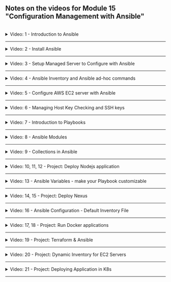 ## Notes on the videos for Module 15 "Configuration Management with Ansible"
<br />

<details>
<summary>Video: 1 - Introduction to Ansible</summary>
<br />

Ansible is a tool to automate IT tasks, such as configure systems, deploy software or orchestrate more advanced IT tasks. Use Cases for Ansible are repetitive tasks like updates, backups, create users & assign permissions, system reboots, etc. When you need the same configuration on many servers, Ansible lets you update all the servers at the same time.

Ansible advantages:
- instead of ssh into all remote server, execute tasks from your own machine
- configuration/installation/deployment steps in a single yaml file
- re-use same the file multiple times for different environments
- more reliable and less error prone
- supporting all infrastructure from OS to cloud providers

Ansible is agentless. It connects to remote servers using simple SSH, no special agent is required.

### Ansible Modules
A module is a reusable, standalone script (in yaml format) that Ansible runs on your behalf. Modules are fine granular, performing one small specific task like creating or copying a file, installing an nginx server, starting an nginx server, starting a Docker container, creating a cloud instance, etc. Ansible provides hundreds of Modules for all sorts of tasks. Modules get pushed to the target server, do their work and get removed again.

### Ansible Playbooks
A Playbook groups multiple modules together, which get executed in order from top to bottom. With a Playbook, you can orchestrate steps of any manual ordered process.

A playbook consists of one or more "plays" in an ordered list. Each play executes part of the overall goal of the playbook. A play runs one or more tasks. Each task calls an Ansible module.

Example:
```yaml
# play for webservers
- name: install and start nginx server # description of the play
  hosts: webservers # defines where the following tasks should get executed
  remote_user: root # defines with which user the tasks should be executed

  tasks:
    - name: create directory for nginx # description of the task
      file:                            # module name
        path: /path/to/nginx/dir       # arguments
        state: directory

    - name: install nginx latest version
      yum:
        name: nginx
        state: latest

    - name: start nginx
      service:
        name: nginx
        state: started

# play for databases
- name: rename table, set owner and truncate it
  hosts: databases
  remote_user: root
  vars: # define variables
    tablename: foo

  tasks:
    - name: rename table bar to {{ tablename }}
      postgresql_table:
        table: bar
        rename: {{ tablename }}

    - name: set owner to some user
      postgresql_table:
        table: {{ tablename }}
        owner: someuser

    - name: truncate table {{ tablename }}
      postgresql_table:
        table: {{ tablename }}
        truncate: yes
```

The `hosts` attribute defines a target name which is mapped to hostnames or IP addresses in the Ansible inventory list, containing all the machines involved in task executions:

```yaml
[webservers]
web1.myserver.com # hostnames
web2.myserver.com

[databases]
10.24.0.7 # or IP addresses
10.24.0.8
```

### Ansible for Docker
With Ansible you can create alternative to Dockerfile, which is more powerful. It lets you manage both the Docker container and its host. I also allows you to reproduce the application not only in a Docker container but across many other environments like a Vagrant container, a clound instance, a bare metal machine, etc. 

### Ansible Tower
Ansible Tower is a web-based solution from RedHat that makes Ansible more easy to use. It simplifies tasks like
- centrally store automation tasks
- across teams
- configure permissions
- manage inventory

### Alternatives
Alternatives for Ansible are Puppet and Chef. But they use Ruby as their configuration language which needs more efford to learn than yaml. And the are not agentless, so you have to install the tool on each server you want to manage, and you need to manage updates of these tools on each server. These may be reasons why Ansible has become more widely accepted.

</details>

*****

<details>
<summary>Video: 2 - Install Ansible</summary>
<br />

You can install Ansible either on your local machine or on a remote server. The machine that runs Ansible is called the "Control Node". It manages the target servers. Windows is not supported for the control node.

To install Ansible on a Mac, just execute

```sh
brew update
brew install ansible
```

Ansible is written in Python. So Python must be installed as a prerequisite. If Python is already installed, Ansilbe may be installed using Python's package manager pip:

```python
pip install ansible
```

See also: [Installation Guide](https://docs.ansible.com/ansible/latest/installation_guide/intro_installation.html)

</details>

*****

<details>
<summary>Video: 3 - Setup Managed Server to Configure with Ansible</summary>
<br />

In order to have two servers we can configure using Ansible, we create two Droplets on DigitalOcean. So login to your DigitalOcean account and create two Droplets (Ubuntu, Frankfurt, Shared CPU, Regular, 2GB / 1CPU). Use the SSH key created in previous modules. Optionally set the hostnames to 'ubuntu-ansible-1' and 'ubuntu-ansible-2'.

On Linux servers Ansible requires Python to be installed. This is already the case on DigitalOcean Droplets. (On Windows servers PowerShell is required.)

</details>

*****

<details>
<summary>Video: 4 - Ansible Inventory and Ansible ad-hoc commands</summary>
<br />

The Ansible Inventory is a file containing data about the remote hosts and how to connect to them:
- Host IP-address or Host DNS-name
- SSH Private Key
- SSH User

```yaml
209.38.196.102 ansible_ssh_private_key_file=~/.ssh/id_ed25519 ansible_user=root
209.38.196.11  ansible_ssh_private_key_file=~/.ssh/id_ed25519 ansible_user=root
```

### Grouping Hosts
To address multiple servers, the hosts may be grouped based on their functionality or geo location etc. SSH key and user can be defined for whole groups:

```yaml
[droplets]
209.38.196.102
209.38.196.11

[droplets:vars]
ansible_ssh_private_key_file=~/.ssh/id_ed25519
ansible_user=root
```

You can create groups that track
- where: datacenter, region
- what: database servers, web servers, etc.
- when: which stage e.g. dev, test, prod

Hosts may be added to more than one group.

### Ad-hoc Commands
Ad-hoc commands are not stored for future uses. They are just a fast way to interact with the managed hosts.

```sh
# format
ansible [pattern] -i [inventory-file] -m [module] -a "[module options]"

# examples
ansible 209.38.196.102 -i ~/.ansible/hosts -m ping 
ansible droplets -i ~/.ansible/hosts -m ping 
ansible all -i ~/.ansible/hosts -m ping # "all" is an implicit group containing every host
```

</details>

*****

<details>
<summary>Video: 5 - Configure AWS EC2 server with Ansible</summary>
<br />

Login to you AWS Management Console account and create two EC2 instances. Add an inbound rule to the used security group allowing SSH connections from your local machine's IP address. As soon as both instances have been fully initialized, manually ssh into both instances to add their fingerprints to the known_hosts file. Then add an 'ec2' group with their public hostnames to the ansible inventory file:

```yaml
[ec2]
ec2-18-192-42-239.eu-central-1.compute.amazonaws.com
ec2-18-184-157-86.eu-central-1.compute.amazonaws.com

[ec2:vars]
ansible_ssh_private_key_file=~/.ssh/ec2-key-pair.pem
ansible_user=ec2-user
```

Now execute the ping command to test the configuration:
```sh
ansible ec2 -i ~/.ansible/hosts -m ping
# [WARNING]: Platform linux on host ec2-18-184-157-86.eu-central-1.compute.amazonaws.com is using the discovered Python interpreter at /usr/bin/python3.9, but future installation of another Python interpreter could change the meaning of that path. 
# See https://docs.ansible.com/ansible-core/2.15/reference_appendices/interpreter_discovery.html for more information.
# ec2-18-184-157-86.eu-central-1.compute.amazonaws.com | SUCCESS => {
#     "ansible_facts": {
#         "discovered_interpreter_python": "/usr/bin/python3.9"
#     },
#     "changed": false,
 #    "ping": "pong"
# }
# ...
```

To get rid of the warning message we open the referenced [documentation page](https://docs.ansible.com/ansible-core/2.15/reference_appendices/interpreter_discovery.html) and learn:

To control the discovery behavior:
- for individual hosts and groups, use the ansible_python_interpreter inventory variable
- globally, use the interpreter_python key in the [defaults] section of ansible.cfg

So we add the following line to the [ec2:vars] section of the Ansible inventory file:
```yaml
ansible_python_interpreter=/usr/bin/python3.9
```

Don't forget to terminate the EC2 instances when you have finished these tasks.

</details>

*****

<details>
<summary>Video: 6 - Managing Host Key Checking and SSH keys</summary>
<br />

When ssh-ing into a server for the first time, Ansible asks us, whether we want to accept the connection or not:
```sh
# The authenticity of host '209.38.196.102 (209.38.196.102)' can't be established.
# ED25519 key fingerprint is SHA256:3kgtPoGZ/6t9OOM0RQ47hxiStqFtkPwmTl8aVqHMhHI.
# This key is not known by any other names
# Are you sure you want to continue connecting (yes/no/[fingerprint])? 
```

To suppress this interactive part, we have two options:
- for long living servers, we can add the server's fingerprint to the `~/.ssh/known_hosts` file by manually ssh-ing into into it once; if the server doesn't know our public key yet, two steps are necessary: first, add the server's fingerprint to our `~/.ssh/known_hosts` file by executing `ssh-keyscan -H <server-ip> >> ~/.ssh/known_hosts` and second, add our public key to the server's `~/.ssh/authorized_keys` file by executing `ssh-copy-id root@<server-ip>`
- for ephemeral servers that are dynamically created and destroyed after a short time, it is also possible to disable the whole host key checking; this is done in the ansible configuration file; default locations for this file are `/etc/ansible/ansible.cfg` and `~/.ansible.cfg`; add the following content to `~/.ansible.cfg`:
  ```yaml
  [defaults]
  host_key_checking=False
  ```
  see [config documentation](https://docs.ansible.com/ansible-core/2.15/reference_appendices/config.html)

</details>

*****

<details>
<summary>Video: 7 - Introduction to Playbooks</summary>
<br />

Ansible is an Infrastructure-As-Code tool, so Ansible configuration files are treated like code and saved in a source control system e.g. Git.

Create a project folder called 'ansible' containing a 'hosts' file and a project specific configuration file:

_ansible/hosts_
```yaml
[webserver]
209.38.196.102
209.38.196.11

[webserver:vars]
ansible_ssh_private_key_file=~/.ssh/id_ed25519
ansible_user=root
```
_ansible/ansible.cfg_
```cfg
[defaults]
inventory=./hosts
host_key_checking=False
```

### A Simple Playbook
A Playbook can have multiple "plays". A play is a group of ordered "tasks". Plays and tasks run in order from top to bottom.

Create a file called simple-playbook.yaml with the following content:\
_ansible/simple-playbook.yaml_
```yaml
- name: Configure nginx web server
  hosts: webserver
  tasks:
    - name: Install nginx server
      apt:
        name: nginx
        state: latest
    - name: Start nginx server
      service:
        name: nginx
        state: started
```

Execute the playbook with the following command:
```sh
ansible-playbook simple-playbook.yaml

# PLAY [Configure nginx web server] ****************************************************************************************
# 
# TASK [Gathering Facts] ***************************************************************************************************
# ok: [209.38.196.11]
# ok: [209.38.196.102]
# 
# TASK [Install nginx server] **********************************************************************************************
# changed: [209.38.196.11]
# changed: [209.38.196.102]
# 
# TASK [Start nginx server] ************************************************************************************************
# ok: [209.38.196.102]
# ok: [209.38.196.11]
# 
# PLAY RECAP ***************************************************************************************************************
# 209.38.196.102             : ok=3    changed=1    unreachable=0    failed=0    skipped=0    rescued=0    ignored=0   
# 209.38.196.11              : ok=3    changed=1    unreachable=0    failed=0    skipped=0    rescued=0    ignored=0 
```

The task "Gathering Facts" is part of the "Gather Facts" module of Ansible, which is automatically called by playbooks to gather useful variables about remote hosts, that you can use in the playbooks. So Ansible provides many facts about the system automatically. (If you want to suppress this step for a play, you can add `gather_facts: no` before the `tasks`.)

The "RECAP" play is also called automatically to display a summary of the things that have been done on the remote servers.

### Installing a Specific Version
If you want to install a specific package version of nginx, you can adjust the task like this:
```yaml
    - name: Install nginx server
      apt:
        name: nginx=1.18.0-0ubuntu1 # <-- wildcards are also supported, e.g. 1.18.*
        state: present              # <--
```

### Ansible Idempotency
Most Ansible modules check whether the desired state has already been achieved. If so, they exit without performing any actions.

Execute the previous playbook again to see that no changes will be applied.

### Cleanup
To stop and uninstall nginx, execute the following playbook:
```yaml
- name: Configure nginx web server
  hosts: webserver
  tasks:
    - name: Stop nginx server
      service:
        name: nginx
        state: stopped
    - name: Uninstall nginx server
      apt:
        name: nginx=1.18.*
        state: absent
```

</details>

*****

<details>
<summary>Video: 8 - Ansible Modules</summary>
<br />

Modules (also referred to as "task plugins") are the main building blocks of Ansible playbooks. Ansible executes a module usually on the remote server and collects return values.

Reference the [complete module index](https://docs.ansible.com/ansible/latest/collections/index_module.html) or the [module index grouped by category](https://docs.ansible.com/ansible/2.9/modules/modules_by_category.html), where you find descriptions on how to use the module and which parameters you can configure with what values.

</details>

*****

<details>
<summary>Video: 9 - Collections in Ansible</summary>
<br />

Until Ansible version 2.9 all modules were included in a single repository and packaged together with the Ansible core in one `ansible` package. As Ansible grew and thousands of modules have been added, in Ansible 2.10 and later the modules and plugins have been separated from the core and moved to various "collections" in different repositories. When installing Ansible now, two packages get installed: `ansible-base` containing the core functionality and `ansible` containing all the modules and plugins.

Collections are a packaging format for bundling and distributing Ansible content like playbooks, modules, plugins, etc. E.g. a Docker collection may contain playbooks, modules and plugins needed to work with Docker containers.

In the built-in collection [ansible.builtin](https://docs.ansible.com/ansible/latest/collections/ansible/builtin/index.html#plugins-in-ansible-builtin) you'll find the `apt` module, the `service` module or the `gather_facts` we used or mentioned in a previous video.

Collections, which are not built-in can be installed from [Ansible Galaxy](https://galaxy.ansible.com/) which is an online hub for finding and sharing Ansible community content (comparable to Terrform registry, PyPI etc.).

It also provides a CLI utility to list and install collections:
```sh
ansible-galaxy collection list
ansible-galaxy collection install amazon.aws
```

When using modules of the built-in collection, it is not necessary to specify the fully qualified name (`<namespace>.<collection>.<module>`), e.g. `apt` instead of `ansible.builtin.apt`. 

 If you have a large Ansible project with lots of playbooks, modules and plugins, you can also [create your own collection](https://docs.ansible.com/ansible/latest/dev_guide/developing_collections.html) bundling all these components and making it easier to share it with other developers or teams.

</details>

*****

<details>
<summary>Video: 10, 11, 12 - Project: Deploy Nodejs application</summary>
<br />

In the first demo project we are going to deploy a Nodejs application on a DigitalOcean droplet using Ansible. This includes the following steps:
- create a droplet on DigitalOcean
- write an Ansible playbook to
  - install node and npm on the droplet
  - copy the nodejs artifact and unpack it
  - create an application specific Linux user
  - start the application with this user
  - verify that the application is running successfully

See [demo project 1](./demo-projects/1-nodejs-application-deployment/).

</details>

*****

<details>
<summary>Video: 13 - Ansible Variables - make your Playbook customizable</summary>
<br />

Variables can be used to parameterize your Playbook to make it customizable so we can use the same Ansbile script for different environments, by substituting some dynamic values.

See the [documentation](https://docs.ansible.com/ansible/latest/playbook_guide/playbooks_variables.html).

### Registered Variables
With "register" you can create variables from the output of an Ansible task. This variable can be used in any later task in your Play.

```yaml
  tasks:
    - name: Ensure app is running
      shell: ps aux | grep node
      register: app_status # register the return value of the shell module into a variable
    - name: Print out the result
      debug: msg={{ app_status.stdout_lines }} # print the stdout of the shell command (which is part of the shell module's return value)
```

The variables can be referenced using double curly braces. If the curly braces directly follow the attribute, you must quote the whole expression to create valid YAML syntax:

```yaml
  tasks:
    - name: Unpack the nodejs file
      unarchive:
        src: "{{ node_file_location }}"
```

### Naming of variables
- Wrong: Playbook keywords, such as environment
- Valid: Letters, numbers and underscores
- Should always start with a letter
- Wrong: linux-name, linux name, linux.name or 12
- Valid: linux_name

### Variables Defined in a Playbook
Variables can be definied directly within the playbook:
```yaml
- name: Deploy nodejs application
  hosts: 134.209.244.217
  become: yes
  become_user: demo
  vars:                       # <-- variable definition
    - version: 1.0.0          # <--
    - user_home: /home/demo   # <--
  tasks:
    - name: Copy application tar file to the server and unpack it there
      unarchive:
        src: ../nodejs-app-{{ version }}.tgz            # <-- variable usage
        dest: {{ user_home }}/                          # <--
    - name: Install dependencies
      npm:
        path: {{ user_home }}/package                   # <--
    - name: Start application
      command: node {{ user_home }}/package/app/server  # <--
      async: 1000
      poll: 0
```

### Passing Variables on the Command Line
To make the Playbook configurable, you don't define the variables within the Playbook, but rather pass them in from the command line:
```sh
ansible-playbook playbook.yaml -e "version=1.0.0 user_home=/home/demo"
```

The long version of `-e` is `--extra-vars`.

### External Variables File
Setting the variable values on the command line gets very inconvenient when the number of variables increases. Ansible also supports the usage of a separate file where all the variables are defined.

_playbook.yaml_
```yaml
```yaml
- name: Deploy nodejs application
  hosts: 134.209.244.217
  become: yes
  become_user: demo
  vars_files:                 # <--
    - project-vars            # <--
```

_project-vars_
```yaml
version: 1.0.0
user_home: /home/demo
```

</details>

*****

<details>
<summary>Video: 14, 15 - Project: Deploy Nexus</summary>
<br />

In the second demo project we are going to deploy Nexus on a DigitalOcean droplet using Ansible. This includes the following steps:
- create a droplet on DigitalOcean
- write an Ansible playbook to
  - install Java and net-tools on the droplet
  - download and unpack Nexus installer
  - create a nexus user to own nexus folders
  - start Nexus with this user
  - verify that Nexus is running successfully

See [demo project 2](./demo-projects/2-nexus-deployment/).

</details>

*****

<details>
<summary>Video: 16 - Ansible Configuration - Default Inventory File</summary>
<br />

As Ansible is an "Infrastructure as Code" tool, its playbooks, inventory files, configuration files etc. should be checked in to a Git repository.

### Configure Inventory Default Location
Ansible supports several sources for configuring its behavior, including an ini file named `ansible.cfg`. You can configure the file globally or for each project, by creating ansible.cfg file in the project. Within this configuration file you can specify the path to the inventory like this:

```yaml
[defaults]
inventory=./hosts
```

See [Ansible Configuration Settings](https://docs.ansible.com/ansible/latest/reference_appendices/config.html)

</details>

*****

<details>
<summary>Video: 17, 18 - Project: Run Docker applications</summary>
<br />

In the third demo project we are going to run a Docker container on an AWS EC2 instance using Ansible. This includes the following steps:
- create an EC2 instance on AWS
- write an Ansible playbook to
  - install Docker and Docker Compose on the EC2 instance
  - copy a docker-compose file onto the EC2 instance
  - start the Docker containers specified in this docker-compose file

See [demo project 3](./demo-projects/3-run-docker-applications/).

</details>

****

<details>
<summary>Video: 19 - Project: Terraform & Ansible</summary>
<br />

In the third demo project we provisioned an EC2 instance using Terraform and then switched to Ansible to configure this instance and run a Docker container on it. But we had to manually copy the IP address of the EC2 instance from the output of the Terraform execution and paste it into the Ansible inventory file. 

In the fourth demo project we want to eliminate this manual step and integrate the execution of the Ansible Playbook right in the Terraform configuration file.

See [demo project 4](./demo-projects/4-ansible-integration-in-terraform/).

</details>

****

<details>
<summary>Video: 20 - Project: Dynamic Inventory for EC2 Servers</summary>
<br />

If we have to manage an inventory, which fluctuates over time (i.e. hosts spinning up and shutting down all the time) for example because auto-scaling is used to accomodate for business demands, it isn't practical to hard-code the IP addresses of the servers in a hosts file. Instead we need a way to dynamically configure these IP addresses.

In the fifth demo project we are going to provision three EC2 instances using Terraform and then hand over to Ansible to connect to these instances and configure them without hard-coding their IP addresses.

See [demo project 5](./demo-projects/5-dynamic-inventory/).

</details>

****

<details>
<summary>Video: 21 - Project: Deploying Application in K8s</summary>
<br />

In this sixth demo project we are going to provision a Kubernetes cluster on AWS using the Terraform configuration file created in the Terraform module. We then use Ansible to connect to the EKS cluster and deploy a Deployment and a Service component.

See [demo project 6](./demo-projects/6-deploy-application-in-k8s/).

</details>

****